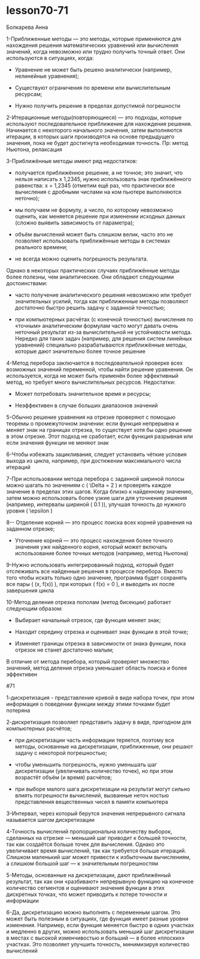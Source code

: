 # lesson70-71
Болкарева Анна

1-Приближенные методы — это методы, которые применяются для нахождения решения математических уравнений или вычисления значений, когда невозможно или трудно получить точный ответ. Они используются в ситуациях, когда:

- Уравнение не может быть решено аналитически (например, нелинейные уравнения);
  
- Существуют ограничения по времени или вычислительным ресурсам;
  
- Нужно получить решение в пределах допустимой погрешности

2-Итерационные методы(повторяющиеся) — это подходы, которые используют последовательное приближение для нахождения решения. Начинается с некоторого начального значения, затем выполняются итерации, в которых шаги производятся на основе предыдущего значения, пока не будет достигнута необходимая точность. Пр: метод Ньютона, релаксация

3-Приближённые методы имеют ряд недостатков: 

- получается приближённое решение, а не точное; это значит, что нельзя написать х 1,2345, нужно использовать знак приближённого равенства: х = 1,2345 (отметим ещё раз, что практически все вычисления с дробными числами на ком пьютере выполняются неточно);

-   мы получаем не формулу, а число, по которому невозможно оценить, как меняется решение при изменении исходных данных (сложно выявить зависимость от параметра);

-   объём вычислений может быть слишком велик, часто это не позволяет использовать приближённые методы в системах реального времени;

-   не всегда можно оценить погрешность результата.

Однако в некоторых практических случаях приближённые методы более полезны, чем аналитические. Они обладают следующими достоинствами:

- часто получение аналитического решения невозможно или требует значительных усилий, тогда как приближенные методы позволяют достаточно быстро решить задачу с заданной точностью;

- при компьютерных расчётах (с конечной точностью) вычисления по «точным» аналитическим формулам часто могут давать очень неточный результат из-за вычислительной не устойчивости метода. Нередко для таких задач (например, для решения систем линейных уравнений) специально разрабатываются приближённые методы, которые дают значительно более точное решение

4-Метод перебора заключается в последовательной проверке всех возможных значений переменной, чтобы найти решение уравнения. Он используется, когда не может быть применён более эффективный метод, но требует много вычислительных ресурсов. Недостатки:
  
- Может потребовать значительное время и ресурсы;
  
- Неэффективен в случае больших диапазонов значений

5-Обычно решение уравнения на отрезке проверяют с помощью теоремы о промежуточном значении: если функция непрерывна и меняет знак на границах отрезка, то существует хотя бы одно решение в этом отрезке. Этот подход не сработает, если функция разрывная или если значения функции не меняют знак 

6-Чтобы избежать зацикливания, следует установить чёткие условия выхода из цикла, например, при достижении максимального числа итераций

7-При использовании метода перебора с заданной шириной полосы можно шагать по значениям с \( \Delta = 2 \) и проверять каждое значение в пределах этих шагов. Когда близко к найденному значению, затем можно использовать более узкие шаги для уточнения решения (например, интервалы шириной \( 0.1 \)), улучшая точность до нужного уровня \( \epsilon \)

8-- Отделение корней — это процесс поиска всех корней уравнения на заданном отрезке;

- Уточнение корней — это процесс нахождения более точного значения уже найденного корня, который может включать использование более точных методов (например, метод Ньютона)

9-Нужно использовать интегрированный подход, который будет отслеживать все найденные решения в процессе перебора. Вместо того чтобы искать только одно значение, программа будет сохранять все пары \( (x, f(x)) \), при которых \( f(x) = 0 \), и выводить их после завершения цикла

10-Метод деления отрезка пополам (метод бисекции) работает следующим образом:

- Выбирает начальный отрезок, где функция меняет знак;
  
- Находит середину отрезка и оценивает знак функции в этой точке;
  
- Изменяет границы отрезка в зависимости от знака функции, пока отрезок не станет достаточно малым;

В отличие от метода перебора, который проверяет множество значений, метод деления отрезка уменьшает область поиска и более эффективен

#71

1-дискретизация - представление кривой в виде набора точек, при этом информация о поведении функции между этими точками будет потеряна

2-дискретизация позволяет представить задачу в виде, пригодном для компьютерных расчётов; 

-   при дискретизации часть информации теряется, поэтому все методы, основанные на дискретизации, приближенные, они решают задачу с некоторой погрешностью;

-   чтобы уменьшить погрешность, нужно уменьшать шаг дискретизации (увеличивать количество точек), но при этом возрастёт объём (и время) расчётов;

-   при выборе малого шага дискретизации на результат могут сильно влиять погрешности вычислений, вызванные неточ ностью представления вещественных чисел в памяти компьютера

3-Интервал, через который берутся значения непрерывного сигнала называется шагом дискретизации

4-Точность вычислений пропорциональна количеству выборок, сделанных на отрезке — меньший шаг приводит к большей точности, так как создаётся больше точек для вычисления. Однако это увеличивает время вычислений, так как требуется больше итераций. Слишком маленький шаг может привести к избыточным вычислениям, а слишком большой шаг — к значительным погрешностям

5-Методы, основанные на дискретизации, дают приближённый результат, так как они «разбивают» непрерывную функцию на конечное количество сегментов и оценивают значения функции в этих дискретных точках, что может приводить к потере точности и информации

6-Да, дискретизацию можно выполнять с переменным шагом. Это может быть полезным в ситуациях, где функция имеет разные уровни изменения. Например, если функция меняется быстро в одних участках и медленно в других, можно использовать меньший шаг дискретизации в местах с высокой изменчивостью и больший — в более «плоских» участках. Это позволяет улучшить точность, минимизируя количество вычислений
